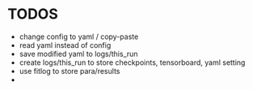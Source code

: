 # TODOS
- change config to yaml / copy-paste
- read yaml instead of config
- save modified yaml to logs/this_run
- create logs/this_run to store checkpoints, tensorboard, yaml setting 
- use fitlog to store para/results
- 